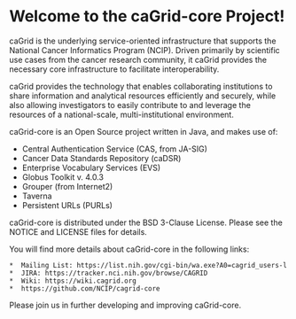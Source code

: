 Welcome to the caGrid-core Project!
=====================================

caGrid is the underlying service-oriented infrastructure that supports the National Cancer Informatics Program (NCIP). 
Driven primarily by scientific use cases from the cancer research community, it caGrid provides the necessary core 
infrastructure to facilitate interoperability.

caGrid provides the technology that enables collaborating institutions to share information and analytical resources 
efficiently and securely, while also allowing investigators to easily contribute to and leverage the resources of a 
national-scale, multi-institutional environment.

caGrid-core is an Open Source project written in Java, and makes use of:
 * Central Authentication Service (CAS, from JA-SIG)
 * Cancer Data Standards Repository (caDSR)
 * Enterprise Vocabulary Services (EVS)
 * Globus Toolkit v. 4.0.3
 * Grouper (from Internet2)
 * Taverna
 * Persistent URLs (PURLs)

caGrid-core is distributed under the BSD 3-Clause License.
Please see the NOTICE and LICENSE files for details.

You will find more details about caGrid-core in the following links:

    *  Mailing List: https://list.nih.gov/cgi-bin/wa.exe?A0=cagrid_users-l
    *  JIRA: https://tracker.nci.nih.gov/browse/CAGRID
    *  Wiki: https://wiki.cagrid.org
    *  https://github.com/NCIP/cagrid-core

Please join us in further developing and improving caGrid-core.
